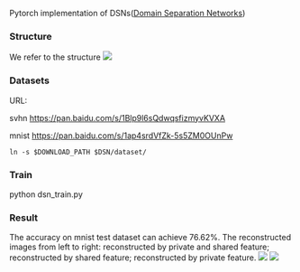 Pytorch implementation of DSNs([Domain Separation Networks](https://arxiv.org/pdf/1608.06019v1.pdf))

### Structure
We refer to the structure
![](https://github.com/ran337287/DSN/blob/master/image/structure.png?raw=true)


### Datasets
URL:

svhn https://pan.baidu.com/s/1Blp9l6sQdwqsfizmyvKVXA

mnist https://pan.baidu.com/s/1ap4srdVfZk-5s5ZM0OUnPw

    ln -s $DOWNLOAD_PATH $DSN/dataset/

### Train
python dsn_train.py

### Result
The accuracy on mnist test dataset can achieve 76.62%. The reconstructed images from left to right: reconstructed by private and shared feature;  reconstructed by shared feature; reconstructed by private feature.
![](https://github.com/ran337287/DSN/blob/master/image/mnist.png?raw=true)
![](https://github.com/ran337287/DSN/blob/master/image/svhn.png?raw=true)
